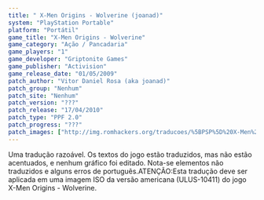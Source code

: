 ```yaml
---
title: " X-Men Origins - Wolverine (joanad)"
system: "PlayStation Portable"
platform: "Portátil"
game_title: "X-Men Origins - Wolverine"
game_category: "Ação / Pancadaria"
game_players: "1"
game_developer: "Griptonite Games"
game_publisher: "Activision"
game_release_date: "01/05/2009"
patch_author: "Vitor Daniel Rosa (aka joanad)"
patch_group: "Nenhum"
patch_site: "Nenhum"
patch_version: "???"
patch_release: "17/04/2010"
patch_type: "PPF 2.0"
patch_progress: "???"
patch_images: ["http://img.romhackers.org/traducoes/%5BPSP%5D%20X-Men%20Origins%20-%20Wolverine%20-%20joanad%20-%201.jpg","http://img.romhackers.org/traducoes/%5BPSP%5D%20X-Men%20Origins%20-%20Wolverine%20-%20joanad%20-%202.jpg","http://img.romhackers.org/traducoes/%5BPSP%5D%20X-Men%20Origins%20-%20Wolverine%20-%20joanad%20-%203.jpg"]
---
```

Uma tradução razoável. Os textos do jogo estão traduzidos, mas não estão acentuados, e nenhum gráfico foi editado. Nota-se elementos não traduzidos e alguns erros de português.ATENÇÃO:Esta tradução deve ser aplicada em uma imagem ISO da versão americana (ULUS-10411) do jogo X-Men Origins - Wolverine.
